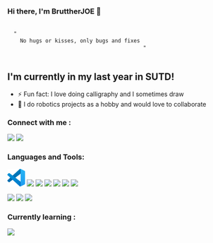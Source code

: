 ### Hi there, I'm BruttherJOE 👋

```

  "
    No hugs or kisses, only bugs and fixes
                                           "
                                           
```

## I'm currently in my last year in SUTD!

- ⚡ Fun fact: I love doing calligraphy and I sometimes draw
- 👯 I do robotics projects as a hobby and would love to collaborate

### Connect with me :
[<img src="https://cdn.jsdelivr.net/npm/simple-icons@v3/icons/linkedin.svg" width="60px">](https://www.linkedin.com/in/lim-yi-shen-144383134/)‏‏‎ ‎ ‏‏‎ ‎
[<img src="https://cdn.jsdelivr.net/npm/simple-icons@v3/icons/instagram.svg" width="60px">](https://www.instagram.com/bruttherjoe_art/?hl=en)

### Languages and Tools:
[<img src="https://raw.githubusercontent.com/github/explore/80688e429a7d4ef2fca1e82350fe8e3517d3494d/topics/visual-studio-code/visual-studio-code.png" width="40px">](https://code.visualstudio.com)‏‏‎ ‎ ‏‏‎ ‎ ‏‏‎ ‎
[<img src="https://camo.githubusercontent.com/9f7002fa85f5bc686e82076e686b18b1b56835800059e455b9f913a091d9083c/687474703a2f2f75706c6f61642e77696b696d656469612e6f72672f77696b6970656469612f636f6d6d6f6e732f7468756d622f632f63332f507974686f6e2d6c6f676f2d6e6f746578742e7376672f3230303070782d507974686f6e2d6c6f676f2d6e6f746578742e7376672e706e67" width="40px">](https://www.python.org)‏‏‎ ‎ ‏‏‎ ‎ ‏‏‎ ‎
[<img src="https://upload.wikimedia.org/wikipedia/commons/b/bb/Ros_logo.svg" width="120px">](http://wiki.ros.org)‏‏‎ ‎ ‏‏‎ ‎ ‏‏‎ ‎
[<img src="https://www.raspberrypi.org/app/uploads/2018/03/RPi-Logo-Reg-SCREEN.png" width="30px">](https://www.raspberrypi.org)‏‏‎ ‎ ‏‏‎ ‎ ‏‏‎ ‎
[<img src="https://upload.wikimedia.org/wikipedia/commons/thumb/a/a5/Archlinux-icon-crystal-64.svg/1200px-Archlinux-icon-crystal-64.svg.png" width="40px">](https://archlinux.org)‏‏‎ ‎ ‏‏‎ ‎ ‏‏‎ ‎
[<img src="https://upload.wikimedia.org/wikipedia/commons/thumb/8/87/Arduino_Logo.svg/1024px-Arduino_Logo.svg.png" width="45px">](https://www.arduino.cc)‏‏‎ ‎ ‏‏‎ ‎ ‏‏‎ ‎
[<img src="https://newscrewdriver.files.wordpress.com/2018/07/gazebo.png" width="30px">](http://gazebosim.org)‏‏‎ ‎ ‏‏‎ ‎ ‏‏‎ ‎

[<img src="https://s.getwinpcsoft.com/icons/png/48/2548/2548000.png" width="40px">](https://www.mitsubishielectric.com/fa/products/cnt/plceng/smerit/gx_works2/index.html)‏‏‎ ‎ ‏‏‎ ‎ ‏‏‎ ‎
[<img src="https://m.xue51.com/logo/190527/201905271152444813.jpg" width="40px">](https://www.mitsubishielectric.com/fa/products/cnt/plceng/smerit/gx_works3/programming.html)‏‏‎ ‎ ‏‏‎ ‎ ‏‏‎ ‎
[<img src="https://img.informer.com/icons/png/128/4676/4676206.png" width="40px">](https://us.mitsubishielectric.com/fa/en/products/visualization/human-machine-interfaces-hmis-got/engineering-software/gt-works3-version1/gt-works3-version1)‏‏‎ ‎ ‏‏‎ ‎ ‏‏‎ ‎


### Currently learning :
[<img src="https://upload.wikimedia.org/wikipedia/commons/thumb/1/18/ISO_C%2B%2B_Logo.svg/1200px-ISO_C%2B%2B_Logo.svg.png" width="40px">](https://www.geeksforgeeks.org/c-plus-plus/)‏‏‎ ‎ ‏‏‎ ‎ ‏‏‎ ‎



<!--
**BruttherJOE/BruttherJOE** is a ✨ _special_ ✨ repository because its `README.md` (this file) appears on your GitHub profile.

Here are some ideas to get you started:


- 🌱 I’m currently learning ...
- 👯 I’m looking to collaborate on ...
- 🤔 I’m looking for help with ...
- 💬 Ask me about ...
- 📫 How to reach me: ...
- 😄 Pronouns: ...

-->
